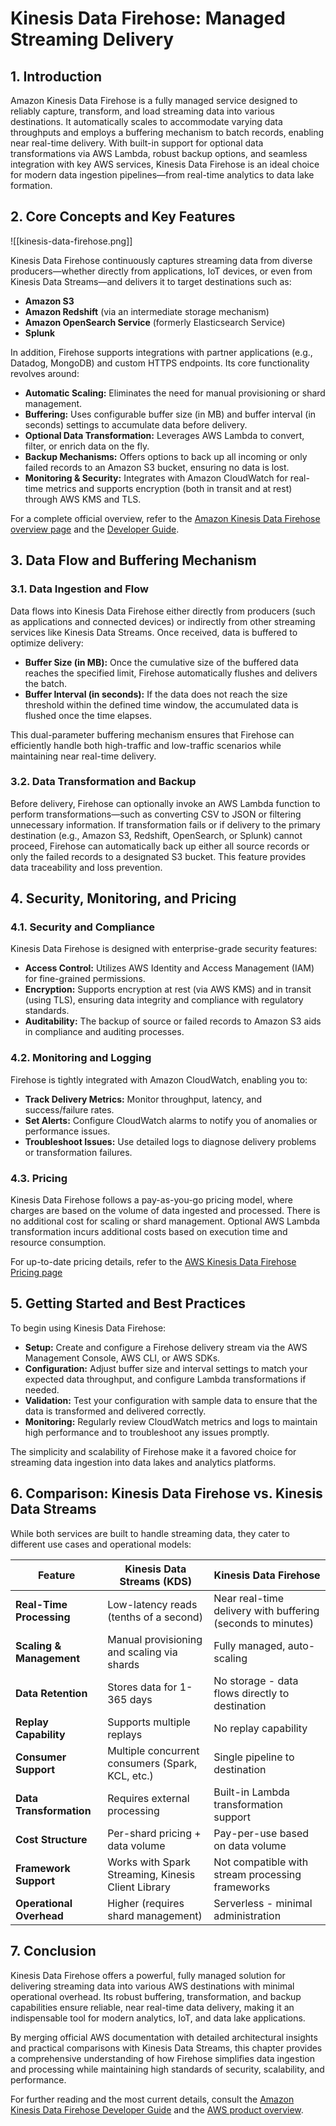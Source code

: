 # Kinesis Data Firehose: Managed Streaming Delivery

## 1. Introduction

Amazon Kinesis Data Firehose is a fully managed service designed to reliably capture, transform, and load streaming data into various destinations. It automatically scales to accommodate varying data throughputs and employs a buffering mechanism to batch records, enabling near real-time delivery. With built-in support for optional data transformations via AWS Lambda, robust backup options, and seamless integration with key AWS services, Kinesis Data Firehose is an ideal choice for modern data ingestion pipelines—from real-time analytics to data lake formation.
## 2. Core Concepts and Key Features

![[kinesis-data-firehose.png]]

Kinesis Data Firehose continuously captures streaming data from diverse producers—whether directly from applications, IoT devices, or even from Kinesis Data Streams—and delivers it to target destinations such as:

- **Amazon S3**
- **Amazon Redshift** (via an intermediate storage mechanism)
- **Amazon OpenSearch Service** (formerly Elasticsearch Service)
- **Splunk**

In addition, Firehose supports integrations with partner applications (e.g., Datadog, MongoDB) and custom HTTPS endpoints. Its core functionality revolves around:

- **Automatic Scaling:** Eliminates the need for manual provisioning or shard management.
- **Buffering:** Uses configurable buffer size (in MB) and buffer interval (in seconds) settings to accumulate data before delivery.
- **Optional Data Transformation:** Leverages AWS Lambda to convert, filter, or enrich data on the fly.
- **Backup Mechanisms:** Offers options to back up all incoming or only failed records to an Amazon S3 bucket, ensuring no data is lost.
- **Monitoring & Security:** Integrates with Amazon CloudWatch for real-time metrics and supports encryption (both in transit and at rest) through AWS KMS and TLS.

For a complete official overview, refer to the [Amazon Kinesis Data Firehose overview page](https://aws.amazon.com/kinesis/data-firehose/) and the [Developer Guide](https://docs.aws.amazon.com/firehose/latest/dev/what-is-this-service.html).

## 3. Data Flow and Buffering Mechanism

### 3.1. Data Ingestion and Flow

Data flows into Kinesis Data Firehose either directly from producers (such as applications and connected devices) or indirectly from other streaming services like Kinesis Data Streams. Once received, data is buffered to optimize delivery:

- **Buffer Size (in MB):** Once the cumulative size of the buffered data reaches the specified limit, Firehose automatically flushes and delivers the batch.
- **Buffer Interval (in seconds):** If the data does not reach the size threshold within the defined time window, the accumulated data is flushed once the time elapses.

This dual-parameter buffering mechanism ensures that Firehose can efficiently handle both high-traffic and low-traffic scenarios while maintaining near real-time delivery.

### 3.2. Data Transformation and Backup

Before delivery, Firehose can optionally invoke an AWS Lambda function to perform transformations—such as converting CSV to JSON or filtering unnecessary information. If transformation fails or if delivery to the primary destination (e.g., Amazon S3, Redshift, OpenSearch, or Splunk) cannot proceed, Firehose can automatically back up either all source records or only the failed records to a designated S3 bucket. This feature provides data traceability and loss prevention.

## 4. Security, Monitoring, and Pricing

### 4.1. Security and Compliance

Kinesis Data Firehose is designed with enterprise-grade security features:

- **Access Control:** Utilizes AWS Identity and Access Management (IAM) for fine-grained permissions.
- **Encryption:** Supports encryption at rest (via AWS KMS) and in transit (using TLS), ensuring data integrity and compliance with regulatory standards.
- **Auditability:** The backup of source or failed records to Amazon S3 aids in compliance and auditing processes.

### 4.2. Monitoring and Logging

Firehose is tightly integrated with Amazon CloudWatch, enabling you to:

- **Track Delivery Metrics:** Monitor throughput, latency, and success/failure rates.
- **Set Alerts:** Configure CloudWatch alarms to notify you of anomalies or performance issues.
- **Troubleshoot Issues:** Use detailed logs to diagnose delivery problems or transformation failures.

### 4.3. Pricing

Kinesis Data Firehose follows a pay-as-you-go pricing model, where charges are based on the volume of data ingested and processed. There is no additional cost for scaling or shard management. Optional AWS Lambda transformation incurs additional costs based on execution time and resource consumption.

For up-to-date pricing details, refer to the [AWS Kinesis Data Firehose Pricing page](https://aws.amazon.com/kinesis/data-firehose/pricing/) 

## 5. Getting Started and Best Practices

To begin using Kinesis Data Firehose:

- **Setup:** Create and configure a Firehose delivery stream via the AWS Management Console, AWS CLI, or AWS SDKs.
- **Configuration:** Adjust buffer size and interval settings to match your expected data throughput, and configure Lambda transformations if needed.
- **Validation:** Test your configuration with sample data to ensure that the data is transformed and delivered correctly.
- **Monitoring:** Regularly review CloudWatch metrics and logs to maintain high performance and to troubleshoot any issues promptly.

The simplicity and scalability of Firehose make it a favored choice for streaming data ingestion into data lakes and analytics platforms.
## 6. Comparison: Kinesis Data Firehose vs. Kinesis Data Streams

While both services are built to handle streaming data, they cater to different use cases and operational models:

| Feature                  | Kinesis Data Streams (KDS)                         | Kinesis Data Firehose                                       |
| ------------------------ | -------------------------------------------------- | ----------------------------------------------------------- |
| **Real-Time Processing** | Low-latency reads (tenths of a second)             | Near real-time delivery with buffering (seconds to minutes) |
| **Scaling & Management** | Manual provisioning and scaling via shards         | Fully managed, auto-scaling                                 |
| **Data Retention**       | Stores data for 1-365 days                         | No storage - data flows directly to destination             |
| **Replay Capability**    | Supports multiple replays                          | No replay capability                                        |
| **Consumer Support**     | Multiple concurrent consumers (Spark, KCL, etc.)   | Single pipeline to destination                              |
| **Data Transformation**  | Requires external processing                       | Built-in Lambda transformation support                      |
| **Cost Structure**       | Per-shard pricing + data volume                    | Pay-per-use based on data volume                            |
| **Framework Support**    | Works with Spark Streaming, Kinesis Client Library | Not compatible with stream processing frameworks            |
| **Operational Overhead** | Higher (requires shard management)                 | Serverless - minimal administration                         |

## 7. Conclusion

Kinesis Data Firehose offers a powerful, fully managed solution for delivering streaming data into various AWS destinations with minimal operational overhead. Its robust buffering, transformation, and backup capabilities ensure reliable, near real-time data delivery, making it an indispensable tool for modern analytics, IoT, and data lake applications.

By merging official AWS documentation with detailed architectural insights and practical comparisons with Kinesis Data Streams, this chapter provides a comprehensive understanding of how Firehose simplifies data ingestion and processing while maintaining high standards of security, scalability, and performance.

For further reading and the most current details, consult the [Amazon Kinesis Data Firehose Developer Guide](https://docs.aws.amazon.com/firehose/latest/dev/what-is-this-service.html)  and the [AWS product overview](https://aws.amazon.com/kinesis/data-firehose/).